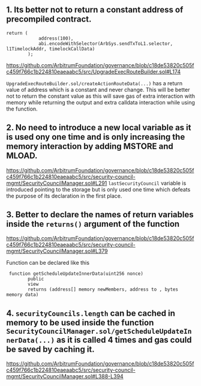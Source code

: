 ## 1. Its better not to return a constant address of precompiled contract.

```Solidity
return (
            address(100),
            abi.encodeWithSelector(ArbSys.sendTxToL1.selector, l1TimelockAddr, timelockCallData)
        );
```
https://github.com/ArbitrumFoundation/governance/blob/c18de53820c505fc459f766c1b224810eaeaabc5/src/UpgradeExecRouteBuilder.sol#L174

`UpgradeExecRouteBuilder.sol/createActionRouteData(...)` has a return value of address which is a constant and never change. This will be better not to return the constant value as this will save gas of extra interaction with memory while returning the output and extra calldata interaction while using the function.

## 2. No need to introduce a new local variable as it is used ony one time and is only increasing the memory interaction by adding MSTORE and MLOAD.
https://github.com/ArbitrumFoundation/governance/blob/c18de53820c505fc459f766c1b224810eaeaabc5/src/security-council-mgmt/SecurityCouncilManager.sol#L291
`lastSecurityCouncil` variable is introduced pointing to the storage but is only used one time which defeats the purpose of its declaration in the first place.

## 3. Better to declare the names of return variables inside the `returns()` argument of the function
https://github.com/ArbitrumFoundation/governance/blob/c18de53820c505fc459f766c1b224810eaeaabc5/src/security-council-mgmt/SecurityCouncilManager.sol#L379

Function can be declared like this 
```Solidity
 function getScheduleUpdateInnerData(uint256 nonce)
        public
        view
        returns (address[] memory newMembers, address to , bytes memory data)
```

## 4. `securityCouncils.length` can be cached in memory to be used inside the function `SecurityCouncilManager.sol/getScheduleUpdateInnerData(...)` as it is called 4 times and gas could be saved by caching it.
https://github.com/ArbitrumFoundation/governance/blob/c18de53820c505fc459f766c1b224810eaeaabc5/src/security-council-mgmt/SecurityCouncilManager.sol#L388-L394